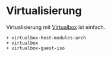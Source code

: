 # Virtualisierung

Virtualisierung mit [Virtualbox](https://wiki.archlinux.org/index.php/VirtualBox) ist einfach.

    + virtualbox-host-modules-arch
    + virtualbox 
    + virtualbox-guest-iso
    
